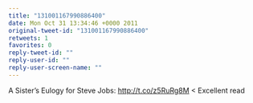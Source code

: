 ```yaml
---
title: "131001167990886400"
date: Mon Oct 31 13:34:46 +0000 2011
original-tweet-id: "131001167990886400"
retweets: 1
favorites: 0
reply-tweet-id: ""
reply-user-id: ""
reply-user-screen-name: ""
---
```

A Sister’s Eulogy for Steve Jobs: http://t.co/z5RuRg8M &lt; Excellent read
